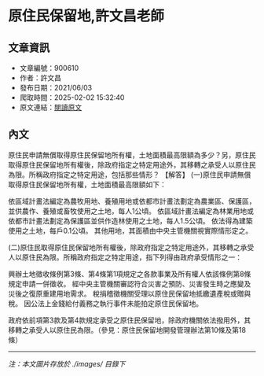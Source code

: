 # 原住民保留地,許文昌老師

## 文章資訊
- 文章編號：900610
- 作者：許文昌
- 發布日期：2021/06/03
- 爬取時間：2025-02-02 15:32:40
- 原文連結：[閱讀原文](https://real-estate.get.com.tw/Columns/detail.aspx?no=900610)

## 內文
原住民申請無償取得原住民保留地所有權，土地面積最高限額為多少？另，原住民取得原住民保留地所有權後，除政府指定之特定用途外，其移轉之承受人以原住民為限。所稱政府指定之特定用途，包括那些情形？
【解答】
(一)原住民申請無償取得原住民保留地所有權，土地面積最高限額如下：

依區域計畫法編定為農牧用地、養殖用地或依都市計畫法劃定為農業區、保護區，並供農作、養殖或畜牧使用之土地，每人1公頃。 
依區域計畫法編定為林業用地或依都市計畫法劃定為保護區並供作造林使用之土地，每人1.5公頃。 
依法得為建築使用之土地，每戶0.1公頃。 
其他用地，其面積由中央主管機關視實際情形定之。 

(二)原住民取得原住民保留地所有權後，除政府指定之特定用途外，其移轉之承受人以原住民為限。所稱政府指定之特定用途，指下列得由政府承受情形之一：

興辦土地徵收條例第3條、第4條第1項規定之各款事業及所有權人依該條例第8條規定申請一併徵收。 
經中央主管機關審認符合災害之預防、災害發生時之應變及災後之復原重建用地需求。 
稅捐稽徵機關受理以原住民保留地抵繳遺產稅或贈與稅。 
因公法上金錢給付義務之執行事件未能拍定原住民保留地。 

政府依前項第3款及第4款規定承受之原住民保留地，除政府機關依法撥用外，其移轉之承受人以原住民為限。（參見：原住民保留地開發管理辦法第10條及第18條）

---
*注：本文圖片存放於 ./images/ 目錄下*
